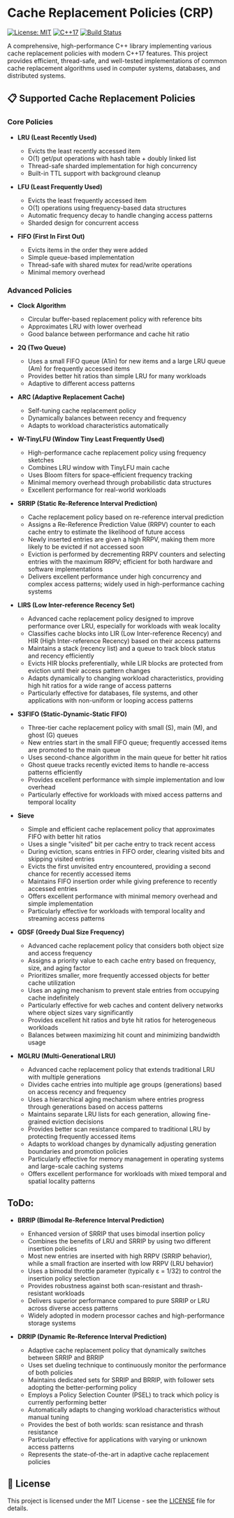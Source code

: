 # Cache Replacement Policies (CRP)
 
[![License: MIT](https://img.shields.io/badge/License-MIT-yellow.svg)](https://opensource.org/licenses/MIT)
[![C++17](https://img.shields.io/badge/C%2B%2B-17-blue.svg)](https://en.cppreference.com/w/cpp/17)
[![Build Status](https://img.shields.io/badge/build-passing-brightgreen.svg)]()

A comprehensive, high-performance C++ library implementing various cache replacement policies with modern C++17 features.
This project provides efficient, thread-safe, and well-tested implementations of common cache replacement algorithms used in computer systems, databases, and distributed systems.

## 📋 Supported Cache Replacement Policies

### Core Policies

- **LRU (Least Recently Used)**

  - Evicts the least recently accessed item
  - O(1) get/put operations with hash table + doubly linked list
  - Thread-safe sharded implementation for high concurrency
  - Built-in TTL support with background cleanup

- **LFU (Least Frequently Used)**

  - Evicts the least frequently accessed item
  - O(1) operations using frequency-based data structures
  - Automatic frequency decay to handle changing access patterns
  - Sharded design for concurrent access

- **FIFO (First In First Out)**
  - Evicts items in the order they were added
  - Simple queue-based implementation
  - Thread-safe with shared mutex for read/write operations
  - Minimal memory overhead

### Advanced Policies

- **Clock Algorithm**

  - Circular buffer-based replacement policy with reference bits
  - Approximates LRU with lower overhead
  - Good balance between performance and cache hit ratio

- **2Q (Two Queue)**

  - Uses a small FIFO queue (A1in) for new items and a large LRU queue (Am) for frequently accessed items
  - Provides better hit ratios than simple LRU for many workloads
  - Adaptive to different access patterns

- **ARC (Adaptive Replacement Cache)**

  - Self-tuning cache replacement policy
  - Dynamically balances between recency and frequency
  - Adapts to workload characteristics automatically

- **W-TinyLFU (Window Tiny Least Frequently Used)**
  - High-performance cache replacement policy using frequency sketches
  - Combines LRU window with TinyLFU main cache
  - Uses Bloom filters for space-efficient frequency tracking
  - Minimal memory overhead through probabilistic data structures
  - Excellent performance for real-world workloads

- **SRRIP (Static Re-Reference Interval Prediction)**

  - Cache replacement policy based on re-reference interval prediction
  - Assigns a Re-Reference Prediction Value (RRPV) counter to each cache entry to estimate the likelihood of future access
  - Newly inserted entries are given a high RRPV, making them more likely to be evicted if not accessed soon
  - Eviction is performed by decrementing RRPV counters and selecting entries with the maximum RRPV; efficient for both hardware and software implementations
  - Delivers excellent performance under high concurrency and complex access patterns; widely used in high-performance caching systems

- **LIRS (Low Inter-reference Recency Set)**

  - Advanced cache replacement policy designed to improve performance over LRU, especially for workloads with weak locality
  - Classifies cache blocks into LIR (Low Inter-reference Recency) and HIR (High Inter-reference Recency) based on their access patterns
  - Maintains a stack (recency list) and a queue to track block status and recency efficiently
  - Evicts HIR blocks preferentially, while LIR blocks are protected from eviction until their access pattern changes
  - Adapts dynamically to changing workload characteristics, providing high hit ratios for a wide range of access patterns
  - Particularly effective for databases, file systems, and other applications with non-uniform or looping access patterns

- **S3FIFO (Static-Dynamic-Static FIFO)**
  - Three-tier cache replacement policy with small (S), main (M), and ghost (G) queues
  - New entries start in the small FIFO queue; frequently accessed items are promoted to the main queue
  - Uses second-chance algorithm in the main queue for better hit ratios
  - Ghost queue tracks recently evicted items to handle re-access patterns efficiently
  - Provides excellent performance with simple implementation and low overhead
  - Particularly effective for workloads with mixed access patterns and temporal locality

- **Sieve**
  - Simple and efficient cache replacement policy that approximates FIFO with better hit ratios
  - Uses a single "visited" bit per cache entry to track recent access
  - During eviction, scans entries in FIFO order, clearing visited bits and skipping visited entries
  - Evicts the first unvisited entry encountered, providing a second chance for recently accessed items
  - Maintains FIFO insertion order while giving preference to recently accessed entries
  - Offers excellent performance with minimal memory overhead and simple implementation
  - Particularly effective for workloads with temporal locality and streaming access patterns

- **GDSF (Greedy Dual Size Frequency)**
  - Advanced cache replacement policy that considers both object size and access frequency
  - Assigns a priority value to each cache entry based on frequency, size, and aging factor
  - Prioritizes smaller, more frequently accessed objects for better cache utilization
  - Uses an aging mechanism to prevent stale entries from occupying cache indefinitely
  - Particularly effective for web caches and content delivery networks where object sizes vary significantly
  - Provides excellent hit ratios and byte hit ratios for heterogeneous workloads
  - Balances between maximizing hit count and minimizing bandwidth usage

- **MGLRU (Multi-Generational LRU)**
  - Advanced cache replacement policy that extends traditional LRU with multiple generations
  - Divides cache entries into multiple age groups (generations) based on access recency and frequency
  - Uses a hierarchical aging mechanism where entries progress through generations based on access patterns
  - Maintains separate LRU lists for each generation, allowing fine-grained eviction decisions
  - Provides better scan resistance compared to traditional LRU by protecting frequently accessed items
  - Adapts to workload changes by dynamically adjusting generation boundaries and promotion policies
  - Particularly effective for memory management in operating systems and large-scale caching systems
  - Offers excellent performance for workloads with mixed temporal and spatial locality patterns

## ToDo:

- **BRRIP (Bimodal Re-Reference Interval Prediction)**
  - Enhanced version of SRRIP that uses bimodal insertion policy
  - Combines the benefits of LRU and SRRIP by using two different insertion policies
  - Most new entries are inserted with high RRPV (SRRIP behavior), while a small fraction are inserted with low RRPV (LRU behavior)
  - Uses a bimodal throttle parameter (typically ε = 1/32) to control the insertion policy selection
  - Provides robustness against both scan-resistant and thrash-resistant workloads
  - Delivers superior performance compared to pure SRRIP or LRU across diverse access patterns
  - Widely adopted in modern processor caches and high-performance storage systems

- **DRRIP (Dynamic Re-Reference Interval Prediction)**
  - Adaptive cache replacement policy that dynamically switches between SRRIP and BRRIP
  - Uses set dueling technique to continuously monitor the performance of both policies
  - Maintains dedicated sets for SRRIP and BRRIP, with follower sets adopting the better-performing policy
  - Employs a Policy Selection Counter (PSEL) to track which policy is currently performing better
  - Automatically adapts to changing workload characteristics without manual tuning
  - Provides the best of both worlds: scan resistance and thrash resistance
  - Particularly effective for applications with varying or unknown access patterns
  - Represents the state-of-the-art in adaptive cache replacement policies



## 📄 License

This project is licensed under the MIT License - see the [LICENSE](LICENSE) file for details.
